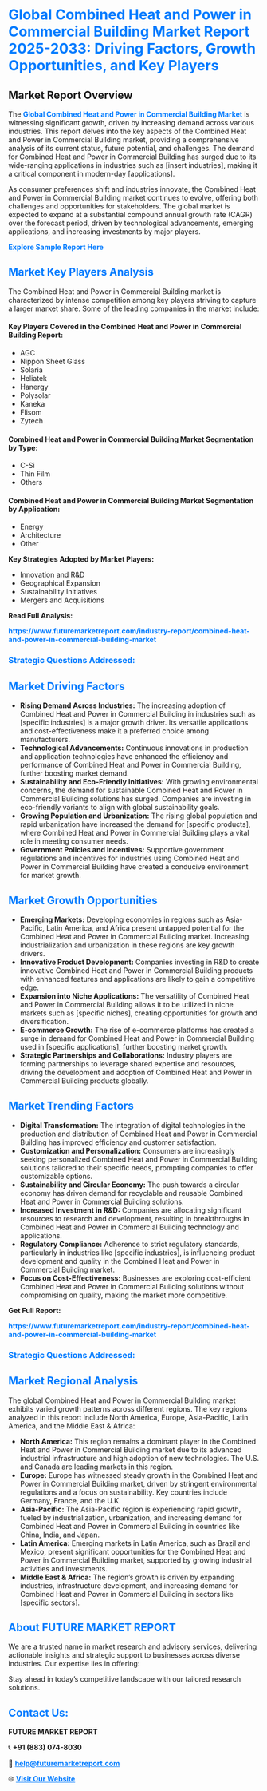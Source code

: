<h1 style="color: #007BFF;">Global Combined Heat and Power in Commercial Building Market Report 2025-2033: Driving Factors, Growth Opportunities, and Key Players</h1>

<section id="overview">
<h2>Market Report Overview</h2>
<p>The <a href="https://www.futuremarketreport.com/industry-report/combined-heat-and-power-in-commercial-building-market" style="color: #007BFF; text-decoration: none;"><strong>Global Combined Heat and Power in Commercial Building Market</strong></a> is witnessing significant growth, driven by increasing demand across various industries. This report delves into the key aspects of the Combined Heat and Power in Commercial Building market, providing a comprehensive analysis of its current status, future potential, and challenges. The demand for Combined Heat and Power in Commercial Building has surged due to its wide-ranging applications in industries such as [insert industries], making it a critical component in modern-day [applications].</p>
<p>As consumer preferences shift and industries innovate, the Combined Heat and Power in Commercial Building market continues to evolve, offering both challenges and opportunities for stakeholders. The global market is expected to expand at a substantial compound annual growth rate (CAGR) over the forecast period, driven by technological advancements, emerging applications, and increasing investments by major players.</p>
</section>

<section id="overview">
<p><a href="https://www.futuremarketreport.com/request-sample/reportId=35009" style="color: #007BFF; text-decoration: none;"><strong>Explore Sample Report Here</strong></a></p>
</section>

<section id="key-players">
<h2 style="color: #007BFF;">Market Key Players Analysis</h2>
<p>The Combined Heat and Power in Commercial Building market is characterized by intense competition among key players striving to capture a larger market share. Some of the leading companies in the market include:</p>
<h4>Key Players Covered in the Combined Heat and Power in Commercial Building Report:</h4>
<ul><li>AGC</li><li>Nippon Sheet Glass</li><li>Solaria</li><li>Heliatek</li><li>Hanergy</li><li>Polysolar</li><li>Kaneka</li><li>Flisom</li><li>Zytech</li></ul>
<h4>Combined Heat and Power in Commercial Building Market Segmentation by Type:</h4>
<ul><li>C-Si</li><li>Thin Film</li><li>Others</li></ul>

<h4>Combined Heat and Power in Commercial Building Market Segmentation by Application:</h4>
<ul><li>Energy</li><li>Architecture</li><li>Other</li></ul>
<p><strong>Key Strategies Adopted by Market Players:</strong></p>
<ul>
<li>Innovation and R&D</li>
<li>Geographical Expansion</li>
<li>Sustainability Initiatives</li>
<li>Mergers and Acquisitions</li>
</ul>
</section>

<section>
<p><strong>Read Full Analysis: </strong></p><a href="https://www.futuremarketreport.com/industry-report/combined-heat-and-power-in-commercial-building-market" style="color: #007BFF; text-decoration: none;"><strong>https://www.futuremarketreport.com/industry-report/combined-heat-and-power-in-commercial-building-market</strong></a>
<h3 style="color: #007BFF;">Strategic Questions Addressed:</h3>
</section>

<section id="driving-factors">
<h2 style="color: #007BFF;">Market Driving Factors</h2>
<ul>
<li><strong>Rising Demand Across Industries:</strong> The increasing adoption of Combined Heat and Power in Commercial Building in industries such as [specific industries] is a major growth driver. Its versatile applications and cost-effectiveness make it a preferred choice among manufacturers.</li>
<li><strong>Technological Advancements:</strong> Continuous innovations in production and application technologies have enhanced the efficiency and performance of Combined Heat and Power in Commercial Building, further boosting market demand.</li>
<li><strong>Sustainability and Eco-Friendly Initiatives:</strong> With growing environmental concerns, the demand for sustainable Combined Heat and Power in Commercial Building solutions has surged. Companies are investing in eco-friendly variants to align with global sustainability goals.</li>
<li><strong>Growing Population and Urbanization:</strong> The rising global population and rapid urbanization have increased the demand for [specific products], where Combined Heat and Power in Commercial Building plays a vital role in meeting consumer needs.</li>
<li><strong>Government Policies and Incentives:</strong> Supportive government regulations and incentives for industries using Combined Heat and Power in Commercial Building have created a conducive environment for market growth.</li>
</ul>
</section>

<section id="growth-opportunities">
<h2 style="color: #007BFF;">Market Growth Opportunities</h2>
<ul>
<li><strong>Emerging Markets:</strong> Developing economies in regions such as Asia-Pacific, Latin America, and Africa present untapped potential for the Combined Heat and Power in Commercial Building market. Increasing industrialization and urbanization in these regions are key growth drivers.</li>
<li><strong>Innovative Product Development:</strong> Companies investing in R&D to create innovative Combined Heat and Power in Commercial Building products with enhanced features and applications are likely to gain a competitive edge.</li>
<li><strong>Expansion into Niche Applications:</strong> The versatility of Combined Heat and Power in Commercial Building allows it to be utilized in niche markets such as [specific niches], creating opportunities for growth and diversification.</li>
<li><strong>E-commerce Growth:</strong> The rise of e-commerce platforms has created a surge in demand for Combined Heat and Power in Commercial Building used in [specific applications], further boosting market growth.</li>
<li><strong>Strategic Partnerships and Collaborations:</strong> Industry players are forming partnerships to leverage shared expertise and resources, driving the development and adoption of Combined Heat and Power in Commercial Building products globally.</li>
</ul>
</section>

<section id="trending-factors">
<h2 style="color: #007BFF;">Market Trending Factors</h2>
<ul>
<li><strong>Digital Transformation:</strong> The integration of digital technologies in the production and distribution of Combined Heat and Power in Commercial Building has improved efficiency and customer satisfaction.</li>
<li><strong>Customization and Personalization:</strong> Consumers are increasingly seeking personalized Combined Heat and Power in Commercial Building solutions tailored to their specific needs, prompting companies to offer customizable options.</li>
<li><strong>Sustainability and Circular Economy:</strong> The push towards a circular economy has driven demand for recyclable and reusable Combined Heat and Power in Commercial Building solutions.</li>
<li><strong>Increased Investment in R&D:</strong> Companies are allocating significant resources to research and development, resulting in breakthroughs in Combined Heat and Power in Commercial Building technology and applications.</li>
<li><strong>Regulatory Compliance:</strong> Adherence to strict regulatory standards, particularly in industries like [specific industries], is influencing product development and quality in the Combined Heat and Power in Commercial Building market.</li>
<li><strong>Focus on Cost-Effectiveness:</strong> Businesses are exploring cost-efficient Combined Heat and Power in Commercial Building solutions without compromising on quality, making the market more competitive.</li>
</ul>
</section>

<section>
<p><strong>Get Full Report: </strong></p><a href="https://www.futuremarketreport.com/industry-report/combined-heat-and-power-in-commercial-building-market" style="color: #007BFF; text-decoration: none;"><strong>https://www.futuremarketreport.com/industry-report/combined-heat-and-power-in-commercial-building-market</strong></a>
<h3 style="color: #007BFF;">Strategic Questions Addressed:</h3>
</section>


<section id="regional-analysis">
<h2 style="color: #007BFF;">Market Regional Analysis</h2>
<p>The global Combined Heat and Power in Commercial Building market exhibits varied growth patterns across different regions. The key regions analyzed in this report include North America, Europe, Asia-Pacific, Latin America, and the Middle East & Africa:</p>
<ul>
<li><strong>North America:</strong> This region remains a dominant player in the Combined Heat and Power in Commercial Building market due to its advanced industrial infrastructure and high adoption of new technologies. The U.S. and Canada are leading markets in this region.</li>
<li><strong>Europe:</strong> Europe has witnessed steady growth in the Combined Heat and Power in Commercial Building market, driven by stringent environmental regulations and a focus on sustainability. Key countries include Germany, France, and the U.K.</li>
<li><strong>Asia-Pacific:</strong> The Asia-Pacific region is experiencing rapid growth, fueled by industrialization, urbanization, and increasing demand for Combined Heat and Power in Commercial Building in countries like China, India, and Japan.</li>
<li><strong>Latin America:</strong> Emerging markets in Latin America, such as Brazil and Mexico, present significant opportunities for the Combined Heat and Power in Commercial Building market, supported by growing industrial activities and investments.</li>
<li><strong>Middle East & Africa:</strong> The region’s growth is driven by expanding industries, infrastructure development, and increasing demand for Combined Heat and Power in Commercial Building in sectors like [specific sectors].</li>
</ul>
</section>

<footer>
<h2 style="color: #007BFF;">About FUTURE MARKET REPORT</h2>
<p>We are a trusted name in market research and advisory services, delivering actionable insights and strategic support to businesses across diverse industries. Our expertise lies in offering:</p>

<p>Stay ahead in today’s competitive landscape with our tailored research solutions.</p>

<h2 style="color: #007BFF;">Contact Us:</h2>
<p><strong>FUTURE MARKET REPORT</strong></p>
<p>📞 <strong>+91 (883) 074-8030</strong></p>
<p>📧 <strong><a href="mailto:help@futuremarketreport.com" style="color: #007BFF;">help@futuremarketreport.com</a></strong></p>
<p>🌐 <strong><a href="https://www.futuremarketreport.com/" style="color: #007BFF;">Visit Our Website</a></strong></p>
</footer>